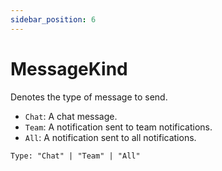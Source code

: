 ```yaml
---
sidebar_position: 6
---
```


# MessageKind

Denotes the type of message to send.

- `Chat`: A chat message.
- `Team`: A notification sent to team notifications.
- `All`: A notification sent to all notifications.

`Type: "Chat" | "Team" | "All"`